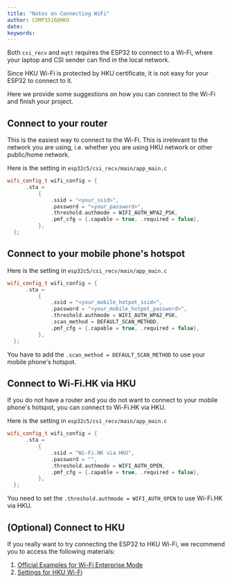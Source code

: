 ```yaml
---
title: "Notes on Connecting WiFi"
author: COMP3516@HKU
date: 
keywords: 
---
```


Both `csi_recv` and `mqtt` requires the ESP32 to connect to a Wi-Fi, where your laptop and CSI sender can find in the local network.

Since HKU Wi-Fi is protected by HKU certificate, it is not easy for your ESP32 to connect to it. 

Here we provide some suggestions on how you can connect to the Wi-Fi and finish your project.

## Connect to your router

This is the easiest way to connect to the Wi-Fi. This is irrelevant to the network you are using, i.e. whether you are using HKU network or other public/home network.

Here is the setting in `esp32c5/csi_recv/main/app_main.c`

```c++
wifi_config_t wifi_config = {
      .sta =
          {
              .ssid = "<your_ssid>",
              .password = "<your_password>",
              .threshold.authmode = WIFI_AUTH_WPA2_PSK,
              .pmf_cfg = {.capable = true, .required = false},
          },
  };
```

## Connect to your mobile phone's hotspot

Here is the setting in `esp32c5/csi_recv/main/app_main.c`

```c++
wifi_config_t wifi_config = {
      .sta =
          {
              .ssid = "<your_mobile_hotpot_ssid>",
              .password = "<your_mobile_hotpot_password>",
              .threshold.authmode = WIFI_AUTH_WPA2_PSK,
              .scan_method = DEFAULT_SCAN_METHOD, 
              .pmf_cfg = {.capable = true, .required = false},
          },
  };
```

You have to add the `.scan_method = DEFAULT_SCAN_METHOD` to use your mobile phone's hotspot.

## Connect to Wi-Fi.HK via HKU

If you do not have a router and you do not want to connect to your mobile phone's hotspot, you can connect to Wi-Fi.HK via HKU. 

Here is the setting in `esp32c5/csi_recv/main/app_main.c`

```c++
wifi_config_t wifi_config = {
      .sta =
          {
              .ssid = "Wi-Fi.HK via HKU",
              .password = "",
              .threshold.authmode = WIFI_AUTH_OPEN,
              .pmf_cfg = {.capable = true, .required = false},
          },
  };
```

You need to set the `.threshold.authmode = WIFI_AUTH_OPEN` to use Wi-Fi.HK via HKU.

## (Optional) Connect to HKU

If you really want to try connecting the ESP32 to HKU Wi-Fi, we recommend you to access the following materials:

1. [Official Examples for Wi-Fi Enterprise Mode](https://github.com/espressif/esp-idf/tree/master/examples/wifi/wifi_enterprise)
2. [Settings for HKU Wi-Fi](https://its.hku.hk/kb/procedure-other-access-hku-wifi/)

